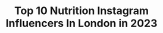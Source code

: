 ---
title: Top 10 Nutrition Instagram Influencers In London in 2023
description: >-
  Find top nutrition Instagram influencers in London in 2023. Most popular hashtags: #london #nutrition #coffee #summer.
platform: Instagram
hits: 65
text_top: See the most popular Instagram profiles on inBeat.
text_bottom: Our database holds 65 Instagram influencers like this in London, United Kingdom for you to work with.
profiles:
  - username: "dr_nazikabed"
    fullname: >-
      Dr. Nazik Abed  د.نازك عبد
    bio: >-
      Iraqi doctor lives in London Proud to be Iraqi 🇮🇶 MSc Clinical Dermatology(London) MSc Nutrition (London)
    location: "United Kingdom"
    followers: 239946
    engagement: 158
    commentsToLikes: 0.028626
    id: ck0w75oj8bvv30i19d34qxzcc
    verified: false
    hashtags: "#bagdad, #love, #baghdadi, #mosul"
  - username: "galettigram"
    fullname: >-
      Monica Galetti
    bio: >-
      Mother / Chef owner Mere Restaurant&Bar @MereRestaurant / MasterChef Pros / Amazing Hotels BBC2
    location: "United Kingdom"
    followers: 112120
    engagement: 172
    commentsToLikes: 0.035275
    id: ck0tz3eydp14a0i192k9ad6sd
    verified: true
    hashtags: "#masterchef, #eatlondon, #foodpics, #nutrition"
  - username: "jennyjonessnow"
    fullname: >-
      jennyjonessnow
    bio: >-
      Snowboard Olympic Bronze medalist. Avid Surfer BBC SkiSunday presenter. Specialist coach. Lover of adventures:) Media Enquiries APHILLIPS@TEAMWASS.COM
    location: "United Kingdom"
    followers: 38909
    engagement: 318
    commentsToLikes: 0.027049
    id: ck5px3mkzpxsw0i11rzah1he0
    verified: true
    hashtags: "#devon, #snow, #sweaty, #winterolympics"
  - username: "plantbasedjudy"
    fullname: >-
      PBJ 🌱 vegan nutritionist (BSc)
    bio: >-
      🌿 evidence-based, body positive nutrition 📍 london 💌 plantbasedjudy@gmail.com 🏳️‍🌈 she/her
    location: "United Kingdom"
    followers: 105325
    engagement: 119
    commentsToLikes: 0.045081
    id: ck5zsb6dzy60x0i14mm23y9p0
    verified: false
    hashtags: "#easyvegan, #veganpizza, #veganfoodshare, #veganrecipes"
  - username: "lilypartridge"
    fullname: >-
      L I L Y  P A R T R I D G E
    bio: >-
      GB Athlete & Professional Runner for @adidas 👟❤ 👑 British Half Marathon Champion
    location: "United Kingdom"
    followers: 14081
    engagement: 429
    commentsToLikes: 0.015474
    id: ck14j964wj6lu0i1954ggmyjf
    verified: false
    hashtags: "#runnersofinstagram, #adizeroadiospro, #summer, #hometeam"
  - username: "beccaroseuk"
    fullname: >-
      B 🐝 Miss World Beauty 2018
    bio: >-
      📍 london 🔐 brit model • tv presenter • content creator 5’11 🦒 in human clothing ↓ ↓ portfolio ↓ ↓
    location: "United Kingdom"
    followers: 10820
    engagement: 515
    commentsToLikes: 0.243096
    id: ckap9re9mtcll0i78giqwd6lh
    verified: false
    hashtags: "#londonmodel, #quizqueen, #london, #ootn"
  - username: "emilyrosemoreton"
    fullname: >-
      Emily Moreton BSc MSc ANutr
    bio: >-
      🥑Registered Associate Nutritionist 💉Registered Nurse 🏋🏼‍♀️ @strongandsxy Nutritionist ~ performance nutrition 👩🏼‍🍳 + recipe development 📍London￼
    location: "United Kingdom"
    followers: 32084
    engagement: 384
    commentsToLikes: 0.046432
    id: ck9hcj2zwlnhb0j78x491bqvl
    verified: false
    hashtags: "#internationalnursesday, #paleofoodsco, #ad"
  - username: "byollieb"
    fullname: >-
      Ollie B
    bio: >-
      📍| London 🎙| 950k on TikTok 📮Burton.ollie@me.com
    location: "United Kingdom"
    followers: 39809
    engagement: 295
    commentsToLikes: 0.091461
    id: ck0vzslmfapj30i19uzcb5af1
    verified: false
    hashtags: "#canonphotos, #artis, #disneyobsessed, #thisislondon"
  - username: "yana__fit"
    fullname: >-
      Yana 🌈
    bio: >-
      🥑 Food 🏋️‍♀️Fitness 🙅🏻‍♀️Feminism 👩🏻‍🔬BSc | 182cm 🌍PT in training @origym_coe Support links below ⤵️ 📍London,
    location: "United Kingdom"
    followers: 33115
    engagement: 128
    commentsToLikes: 0.172623
    id: ck8tbw1i0xda50j786ct6l9o5
    verified: false
    hashtags: "#caloriedeficit, #healthymealprep, #flexibledieting, #vegetarian"
  - username: "vithyahairandmakeup"
    fullname: >-
      Vithya Visvendra
    bio: >-
      An International Makeup Artist, Educator, YouTuber, and Mental Health Advocate; a Sri Lankan Tamil entrepreneur living between London and Kuala Lumpur
    location: "United Kingdom"
    followers: 271346
    engagement: 345
    commentsToLikes: 0.011620
    id: ck0w71769b8xd0i19pvaecb29
    verified: false
    hashtags: "#cotton, #kurta, #diwali, #facemask"
---